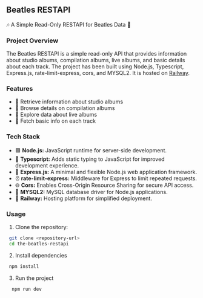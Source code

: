 ## Beatles RESTAPI

🎶 A Simple Read-Only RESTAPI for Beatles Data 🎸

### Project Overview

The Beatles RESTAPI is a simple read-only API that provides information about studio albums, compilation albums, live albums, and basic details about each track. The project has been built using Node.js, Typescript, Express.js, rate-limit-express, cors, and MYSQL2. It is hosted on [Railway](https://railway.app/).

### Features

- 📀 Retrieve information about studio albums
- 🔄 Browse details on compilation albums
- 🎤 Explore data about live albums
- 🎵 Fetch basic info on each track

### Tech Stack

- 🟩 **Node.js:** JavaScript runtime for server-side development.
- 🧬 **Typescript:** Adds static typing to JavaScript for improved development experience.
- 🚀 **Express.js:** A minimal and flexible Node.js web application framework.
- ⏰ **rate-limit-express:** Middleware for Express to limit repeated requests.
- 🌐 **Cors:** Enables Cross-Origin Resource Sharing for secure API access.
- 🐬 **MYSQL2:** MySQL database driver for Node.js applications.
- 🚄 **Railway:** Hosting platform for simplified deployment.

### Usage

1. Clone the repository:

```bash
 git clone <repository-url>
 cd the-beatles-restapi

```

2. Install dependencies

```bash
 npm install
```

3. Run the project

```bash
  npm run dev
```
